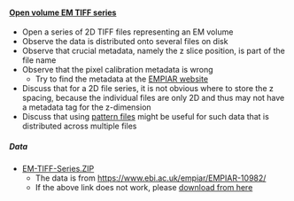 <h4 id="open_em_tiff_series"><a href="#open_em_tiff_series">Open volume EM TIFF series</a></h4>

- Open a series of 2D TIFF files representing an EM volume 
- Observe the data is distributed onto several files on disk
- Observe that crucial metadata, namely the z slice position, is part of the file name
- Observe that the pixel calibration metadata is wrong
  - Try to find the metadata at the [EMPIAR website](https://www.ebi.ac.uk/empiar/EMPIAR-10982/)
- Discuss that for a 2D file series, it is not obvious where to store the z spacing, because the individual files are only 2D and thus may not have a metadata tag for the z-dimension
- Discuss that using [pattern files](https://bio-formats.readthedocs.io/en/stable/formats/pattern-file.html) might be useful for such data that is distributed across multiple files  

##### Data

- [EM-TIFF-Series.ZIP](https://github.com/NEUBIAS/training-resources/raw/refs/heads/master/image_data/xyz_8bit__em_volume_tiff_series.zip)
  - The data is from https://www.ebi.ac.uk/empiar/EMPIAR-10982/ 
  - If the above link does not work, please [download from here](https://github.com/NEUBIAS/training-resources/blob/master/image_data/xyz_8bit__em_volume_tiff_series.zip)